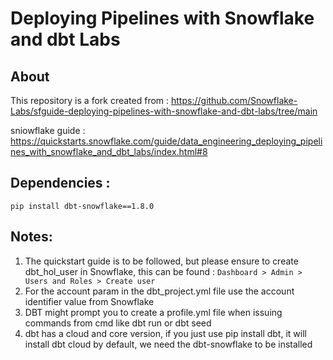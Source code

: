 # Deploying Pipelines with Snowflake and dbt Labs

## About
This repository is a fork created from : https://github.com/Snowflake-Labs/sfguide-deploying-pipelines-with-snowflake-and-dbt-labs/tree/main

sniowflake guide : https://quickstarts.snowflake.com/guide/data_engineering_deploying_pipelines_with_snowflake_and_dbt_labs/index.html#8

## Dependencies :
`pip install dbt-snowflake==1.8.0`

## Notes:

1. The quickstart guide is to be followed, but please ensure to create dbt_hol_user in Snowflake, this can be found :
    `Dashboard > Admin > Users and Roles > Create user`
2. For the account param in the dbt_project.yml file use the account identifier value from Snowflake
3. DBT might prompt you to create a profile.yml file when issuing commands from cmd like dbt run or dbt seed
4. dbt has a cloud and core version, if you just use pip install dbt,  it will install dbt cloud by default, we need the dbt-snowflake to be installed
